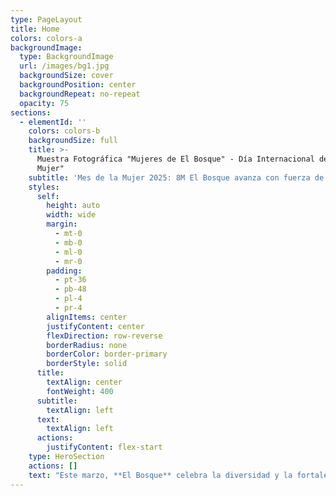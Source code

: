 ```yaml
---
type: PageLayout
title: Home
colors: colors-a
backgroundImage:
  type: BackgroundImage
  url: /images/bg1.jpg
  backgroundSize: cover
  backgroundPosition: center
  backgroundRepeat: no-repeat
  opacity: 75
sections:
  - elementId: ''
    colors: colors-b
    backgroundSize: full
    title: >-
      Muestra Fotográfica "Mujeres de El Bosque" - Día Internacional de la
      Mujer"
    subtitle: 'Mes de la Mujer 2025: 8M El Bosque avanza con fuerza de mujer" '
    styles:
      self:
        height: auto
        width: wide
        margin:
          - mt-0
          - mb-0
          - ml-0
          - mr-0
        padding:
          - pt-36
          - pb-48
          - pl-4
          - pr-4
        alignItems: center
        justifyContent: center
        flexDirection: row-reverse
        borderRadius: none
        borderColor: border-primary
        borderStyle: solid
      title:
        textAlign: center
        fontWeight: 400
      subtitle:
        textAlign: left
      text:
        textAlign: left
      actions:
        justifyContent: flex-start
    type: HeroSection
    actions: []
    text: "Este marzo, **El Bosque** celebra la diversidad y la fortaleza de las mujeres que dan vida a nuestra comuna. En el marco del **Mes de la Mujer,** homenajearemos a 2000 vecinas a través de sus retratos, representando la riqueza y pluralidad de todas las mujeres bosquinas: trabajadoras, emprendedoras, estudiantes, cuidadoras, artistas y más.Estas imágenes reflejarán el esfuerzo, el compromiso y el coraje de quienes construyen día a día un El Bosque lleno de oportunidades e igualdad.\n\n**¡Juntas avanzamos con fuerza de mujer! \U0001F49C**\n\n<iframe src=\"https://drive.google.com/embeddedfolderview?id=1mKrvJIvqL\\_SOoJDJZoM8RlrDo0iywMnE#grid\" style=\"width:100%; height:1600px; border:0;\"></iframe>\n\n\\`\\`\n"
---
```

